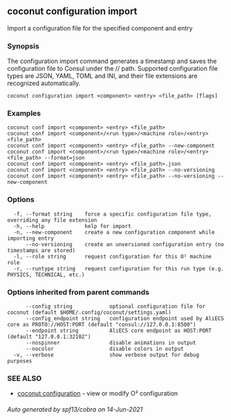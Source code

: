 ## coconut configuration import

Import a configuration file for the specified component and entry

### Synopsis

The configuration import command generates a timestamp and saves
the configuration file to Consul under the <component>/<entry>/<timestamp> path. 
Supported configuration file types are JSON, YAML, TOML and INI, 
and their file extensions are recognized automatically.

```
coconut configuration import <component> <entry> <file_path> [flags]
```

### Examples

```
coconut conf import <component> <entry> <file_path>
coconut conf import <component>/<run type>/<machine role>/<entry> <file_path>
coconut conf import <component> <entry> <file_path> --new-component
coconut conf import <component>/<run type>/<machine role>/<entry> <file_path> --format=json
coconut conf import <component> <entry> <file_path>.json
coconut conf import <component> <entry> <file_path> --no-versioning 
coconut conf import <component> <entry> <file_path> --no-versioning --new-component

```

### Options

```
  -f, --format string    force a specific configuration file type, overriding any file extension
  -h, --help             help for import
  -n, --new-component    create a new configuration component while importing entry
      --no-versioning    create an unversioned configuration entry (no timestamps are stored)
  -l, --role string      request configuration for this O² machine role
  -r, --runtype string   request configuration for this run type (e.g. PHYSICS, TECHNICAL, etc.)
```

### Options inherited from parent commands

```
      --config string            optional configuration file for coconut (default $HOME/.config/coconut/settings.yaml)
      --config_endpoint string   configuration endpoint used by AliECS core as PROTO://HOST:PORT (default "consul://127.0.0.1:8500")
      --endpoint string          AliECS core endpoint as HOST:PORT (default "127.0.0.1:32102")
      --nospinner                disable animations in output
      --nocolor                  disable colors in output
  -v, --verbose                  show verbose output for debug purposes
```

### SEE ALSO

* [coconut configuration](coconut_configuration.md)	 - view or modify O² configuration

###### Auto generated by spf13/cobra on 14-Jun-2021
